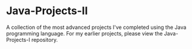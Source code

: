 # Java-Projects-II
A collection of the most advanced projects I've completed using the Java programming language. For my earlier projects, please view the Java-Projects-I repository.
